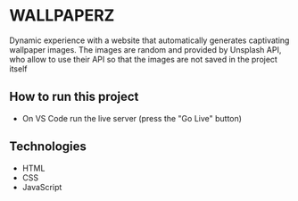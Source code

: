 # WALLPAPERZ
Dynamic experience with a website that automatically generates
captivating wallpaper images.
The images are random and provided by Unsplash API, who allow to use their API so that the images are not saved in the project itself
## How to run this project
- On VS Code run the live server (press the "Go Live" button)
## Technologies
- HTML
- CSS
- JavaScript


